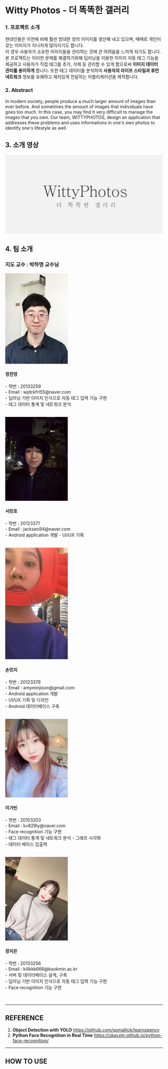 

# Witty Photos - 더 똑똑한 갤러리

### 1. 프로젝트 소개
 현대인들은 이전에 비해 훨씬 방대한 양의 이미지를 생산해 내고 있으며, 때때로 개인이 갖는 이미지가 지나치게 많아지기도 합니다.<br>
 이 경우 사용자가 소유한 이미지들을 관리하는 것에 큰 어려움을 느끼게 되기도 합니다. <br>
 본 프로젝트는 이러한 문제를 해결하기위해 딥러닝을 이용한 이미지 자동 태그 기능을 제공하고 사용자가 직접 태그를 추가, 삭제 등 관리할 수 있게 함으로써 **이미지 데이터 관리를 용이하게** 합니다. 또한 태그 데이터를 분석하여 **사용자의 라이프 스타일과 휴먼 네트워크** 정보를 유쾌하고 재치있게 전달하는 어플리케이션을 제작합니다.
 
### 2. Abstract
  In modern society, people produce a much larger amount of images than ever before. And sometimes the amount of images that individuals have goes too much. In this case, you may find it very difficult to manage the images that you own. 
  Our team, WITTYPHOTOS, design an application that addresses these problems and uses informations in one's own photos to identify one's lifestyle as well.

## 3. 소개 영상

[![video](./image/video.PNG)](https://youtu.be/jbSRx25W8fY)

## 4. 팀 소개

### 지도 교수 : 박하명 교수님 
    
<img src="./image/정찬영.jpeg" width="200">

<h4> 정찬영 </h4>
<p> - 학번 : 20133259 <br>
  - Email : wjdckfrl55@naver.com <br>
  - 딥러닝 기반 이미지 인식으로 자동 태그 입력 기능 구현 <br>
  - 태그 데이터 통계 및 네트워크 분석 </p>
  <br>
  
<img src="./image/서민호.jpg" width="200">

<h4> 서민호 </h4>
<p>- 학번 : 20123371 <br>
  - Email : jackseo94@naver.com <br>
  - Android application 개발
  - UI/UX 기획  </p>
  <br>

<img src="./image/손민지.jpg" width="200">

<h4> 손민지 </h4>
<p>- 학번 : 20123376 <br>
  - Email : amyminjison@gmail.com <br>
  - Android application 개발<br>
  - UI/UX 기획 및 디자인 <br>
  - Android 데이터베이스 구축 </p>
  <br>

<img src="./image/이가빈.jpg" width="200">

<h4> 이가빈 </h4>
<p>- 학번 : 20153203 <br>
  - Email : kv829ly@naver.com <br>
  - Face recognition 기능 구현 <br>
  - 태그 데이터 통계 및 네트워크 분석 - 그래프 시각화 <br>
  - 데이터 베이스 입출력 </p>
  <br>

<img src="./image/장지은.jpg" width="200">

<h4> 장지은 </h4>
<p>- 학번 : 20133256 <br>
  - Email : killkkk666@kookmin.ac.kr <br>
  - 서버 및 데이터베이스 설계, 구축<br>
  - 딥러닝 기반 이미지 인식으로 자동 태그 입력 기능 구현 <br>
  - Face recognition 기능 구현 </p>
  <br>

---------------------------------------

## REFERENCE
  1. **Object Detection with YOLO** https://github.com/spmallick/learnopencv <br>
  2. **Python Face Recognition in Real Time** https://ukayzm.github.io/python-face-recognition/
  
---------------------------------------
  
## HOW TO USE




